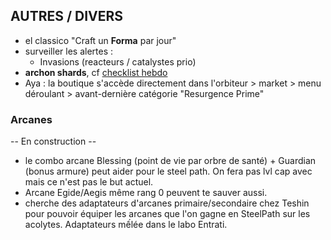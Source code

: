 ## AUTRES / DIVERS

- el classico "Craft un **Forma** par jour"
- surveiller les alertes :
  - Invasions (reacteurs / catalystes prio)
- **archon shards**, cf [checklist hebdo](#checklist--hebdomadaire)
- Aya : la boutique s'accède directement dans l'orbiteur > market > menu déroulant > avant-dernière catégorie "Resurgence Prime"

### Arcanes
-- En construction --

  - le combo arcane Blessing (point de vie par orbre de santé) + Guardian (bonus armure) peut aider pour le steel path. On fera pas lvl cap avec mais ce n'est pas le but actuel.
  - Arcane Egide/Aegis même rang 0 peuvent te sauver aussi.
  - cherche des adaptateurs d'arcanes primaire/secondaire chez Teshin pour pouvoir équiper les arcanes que l'on gagne en SteelPath sur les acolytes. Adaptateurs mếlée dans le labo Entrati.